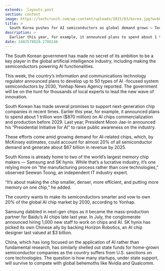 ```yaml
--- 
extends: _layouts.post 
section: content 
image: https://techcrunch.com/wp-content/uploads/2015/03/korea.jpg?w=604 
title: > 
  South Korea pushes for AI semiconductors as global demand grows – TechCrunch 
description: > 
  Earlier this year, for example, it announced plans to spend about 1 trillion won ($870 million) on AI chips commercialization and production before 2029.The country wants to make its semiconductors smarter and vow to own 20% of the global AI chip market by 2030, according to Yonhap.Samsung dabbled in next-gen chips as it became the mass-production partner for Baidu’s AI chips late last year.SK hynix has picked its own Chinese ally by backing Horizon Robotics, an AI chip designer last valued at $3 billion.The question is how many startups, under state support, will survive to compete with global behemoths like Nvidia and Qualcomm. 
date: 1602578920.2788146 
--- 
```

The South Korean government has made no secret of its ambition to be a key player in the global artificial intelligence industry, including making the semiconductors powering AI functionalities.

This week, the country’s information and communications technology regulator announced plans to develop up to 50 types of AI -focused system semiconductors by 2030, Yonhap News Agency reported. The government will be on the hunt for thousands of local experts to lead the new wave of innovation.

South Korean has made several promises to support next-generation chip companies in recent times. Earlier this year, for example, it announced plans to spend about 1 trillion won ($870 million) on AI chips commercialization and production before 2029. Last year, President Moon Jae-in announced his “Presidential Initiative for AI” to raise public awareness on the industry.

These efforts come amid growing demand for AI-related chips, which, by McKinsey estimates, could account for almost 20% of all semiconductor demand and generate about $67 billion in revenue by 2025.

South Korea is already home to two of the world’s largest memory chip makers — Samsung and SK hynix. While that’s a lucrative industry, it’s one relying more on “the manufacturing process rather than core technologies,” observed Seewan Toong, an independent IT industry expert.

“It’s about making the chip smaller, denser, more efficient, and putting more memory on one chip,” he added.

The country wants to make its semiconductors smarter and vow to own 20% of the global AI chip market by 2030, according to Yonhap.

Samsung dabbled in next-gen chips as it became the mass-production partner for Baidu’s AI chips late last year. In July, the conglomerate announced hiring 1,000 new staff to work on chips and AI. SK hynix has picked its own Chinese ally by backing Horizon Robotics, an AI chip designer last valued at $3 billion.

China, which has long focused on the application of AI rather than fundamental research, has similarly shelled out state funds for home-grown semiconductor companies as the country suffers from U.S. sanctions on core technologies. The question is how many startups, under state support, will survive to compete with global behemoths like Nvidia and Qualcomm.